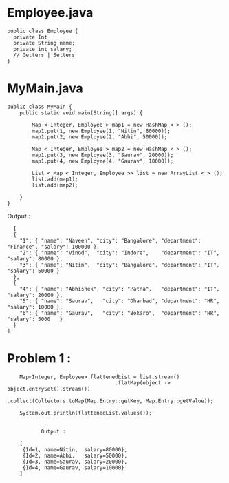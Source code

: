 # Employee.java

    public class Employee { 
      private Int
      private String name;
      private int salary;
      // Getters | Setters
    }



# MyMain.java

    public class MyMain {
        public static void main(String[] args) {

            Map < Integer, Employee > map1 = new HashMap < > ();
            map1.put(1, new Employee(1, "Nitin", 80000));
            map1.put(2, new Employee(2, "Abhi", 50000));
	    
            Map < Integer, Employee > map2 = new HashMap < > ();
            map1.put(3, new Employee(3, "Saurav", 20000));
            map1.put(4, new Employee(4, "Gaurav", 10000));

            List < Map < Integer, Employee >> list = new ArrayList < > ();
            list.add(map1);
            list.add(map2);

        }
    }
    
  Output : 
  
	  [
	  {
	    "1": { "name": "Naveen", "city": "Bangalore", "department": "Finance", "salary": 100000 },
	    "2": { "name": "Vinod",  "city": "Indore",    "department": "IT",      "salary": 80000 },
	    "3": { "name": "Nitin",  "city": "Bangalore", "department": "IT",      "salary": 50000 }
	  },
	  {
	    "4": { "name": "Abhishek", "city": "Patna",   "department": "IT", "salary": 20000 },
	    "5": { "name": "Saurav",   "city": "Dhanbad", "department": "HR", "salary": 10000 },
	    "6": { "name": "Gaurav",   "city": "Bokaro",  "department": "HR", "salary": 5000   }
	  }
	]


# Problem 1 : 

                
		
		

		Map<Integer, Employee> flattenedList = list.stream()
				                       .flatMap(object -> object.entrySet().stream())
				                       .collect(Collectors.toMap(Map.Entry::getKey, Map.Entry::getValue));

		System.out.println(flattenedList.values());
		
##


               Output :
	       
		[
		 {Id=1, name=Nitin,  salary=80000}, 
		 {Id=2, name=Abhi,   salary=50000}, 
		 {Id=3, name=Saurav, salary=20000}, 
		 {Id=4, name=Gaurav, salary=10000}
		]

		
